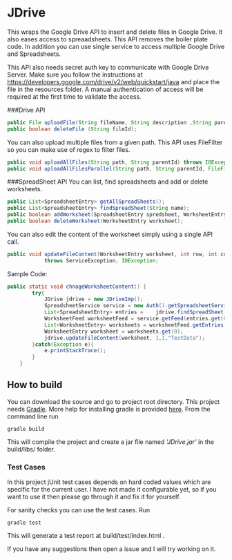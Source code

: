 # JDrive

This wraps the Google Drive API to insert and delete files in Google Drive. It also eases access to spreaadsheets. This API removes the boiler plate code. In addition you can use single service to access multiple Google Drive and Spreadsheets. 

This API also needs secret auth key to communicate with Google Drive Server. Make sure you follow the instructions at https://developers.google.com/drive/v2/web/quickstart/java and place the file in the resources folder. A manual authentication of access will be required at the first time to validate the access. 

###Drive API
```java
public File uploadFile(String fileName, String description ,String parentId);
public boolean deleteFile (String fileId);
```

You can also upload multiple files from a given path. This API uses FileFilter so you can make use of regex to filter files. 
```java
public void uploadAllFiles(String path, String parentId) throws IOException;
public void uploadAllFilesParallel(String path, String parentId, FileFilter filter);
```
###SpreadSheet API
You can list, find spreadsheets and add or delete worksheets. 
```java
public List<SpreadsheetEntry> getAllSpreadSheets();
public List<SpreadsheetEntry> findSpreadSheet(String name);
public boolean addWorksheet(SpreadsheetEntry spredsheet, WorksheetEntry worksheet);
public boolean deleteWorksheet(WorksheetEntry worksheet);
```
You can also edit the content of the worksheet simply using a single API call. 
```java
public void updateFileContent(WorksheetEntry worksheet, int row, int column, String content)
			throws ServiceException, IOException;
```
Sample Code:
```java
public static void chnageWorksheetContent() {
		try{
			JDrive jdrive = new JDriveImp();
			SpreadsheetService service = new Auth().getSpreadsheetService();
			List<SpreadsheetEntry> entries =	jdrive.findSpreadSheet("name");
			WorksheetFeed worksheetFeed = service.getFeed(entries.get(0).getWorksheetFeedUrl(), WorksheetFeed.class);
			List<WorksheetEntry> worksheets = worksheetFeed.getEntries();
			WorksheetEntry worksheet = worksheets.get(0);
			jdrive.updateFileContent(worksheet, 1,1,"TestData");
		}catch(Exception e){
			e.printStackTrace();
		}
	}
```
## How to build
You can download the source and go to project root directory. This project needs [Gradle](http://gradle.org/getting-started-gradle-java/). More help for installing gradle is provided [here](https://docs.gradle.org/current/userguide/installation.html). 
From the command line run 
```
gradle build
```
This will compile the project and create a jar file named *'JDrive.jar'* in the build/libs/ folder. 

### Test Cases 
In this project jUnit test cases depends on hard coded values which are specific for the current user. I have not made it configurable yet, so if you want to use it then please go through it and fix it for yourself.  

For sanity checks you can use the test cases. Run 
```
gradle test
```
This will generate a test report at build/test/index.html .  

If you have any suggestions then open a issue and I will try working on it. 
